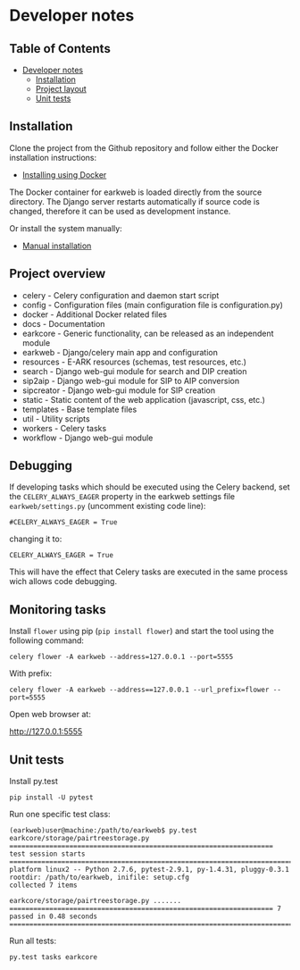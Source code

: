 # Developer notes

## Table of Contents

- [Developer notes](#developer-notes)
  - [Installation](#installation)
  - [Project layout](#project-layout)
  - [Unit tests](#unit-tests)
  
## Installation

Clone the project from the Github repository and follow either the Docker installation instructions:

* [Installing using Docker](./install_docker.md)

The Docker container for earkweb is loaded directly from the source directory. The Django server restarts automatically
if source code is changed, therefore it can be used as development instance.

Or install the system manually:

* [Manual installation](./install_manual.md) 

## Project overview

* celery - Celery configuration and daemon start script
* config - Configuration files (main configuration file is configuration.py)
* docker - Additional Docker related files
* docs - Documentation
* earkcore - Generic functionality, can be released as an independent module
* earkweb - Django/celery main app and configuration
* resources - E-ARK resources (schemas, test resources, etc.)
* search - Django web-gui module for search and DIP creation
* sip2aip - Django web-gui module for SIP to AIP conversion
* sipcreator - Django web-gui module for SIP creation
* static - Static content of the web application (javascript, css, etc.)
* templates - Base template files
* util - Utility scripts
* workers - Celery tasks
* workflow - Django web-gui module

## Debugging

If developing tasks which should be executed using the Celery backend, set the `CELERY_ALWAYS_EAGER` property in the
earkweb settings file `earkweb/settings.py` (uncomment existing code line):

    #CELERY_ALWAYS_EAGER = True

changing it to:

    CELERY_ALWAYS_EAGER = True

This will have the effect that Celery tasks are executed in the same process wich allows code debugging.

## Monitoring tasks

Install `flower` using pip (`pip install flower`) and start the tool using the following command: 
 
    celery flower -A earkweb --address=127.0.0.1 --port=5555
    
With prefix:

    celery flower -A earkweb --address==127.0.0.1 --url_prefix=flower --port=5555
    
Open web browser at:

  http://127.0.0.1:5555

## Unit tests 

Install py.test

    pip install -U pytest

Run one specific test class:

    (earkweb)user@machine:/path/to/earkweb$ py.test earkcore/storage/pairtreestorage.py
    ================================================================== test session starts =========================================================================================
    platform linux2 -- Python 2.7.6, pytest-2.9.1, py-1.4.31, pluggy-0.3.1
    rootdir: /path/to/earkweb, inifile: setup.cfg
    collected 7 items 
    
    earkcore/storage/pairtreestorage.py .......
    ================================================================== 7 passed in 0.48 seconds ====================================================================================

Run all tests:

    py.test tasks earkcore
    